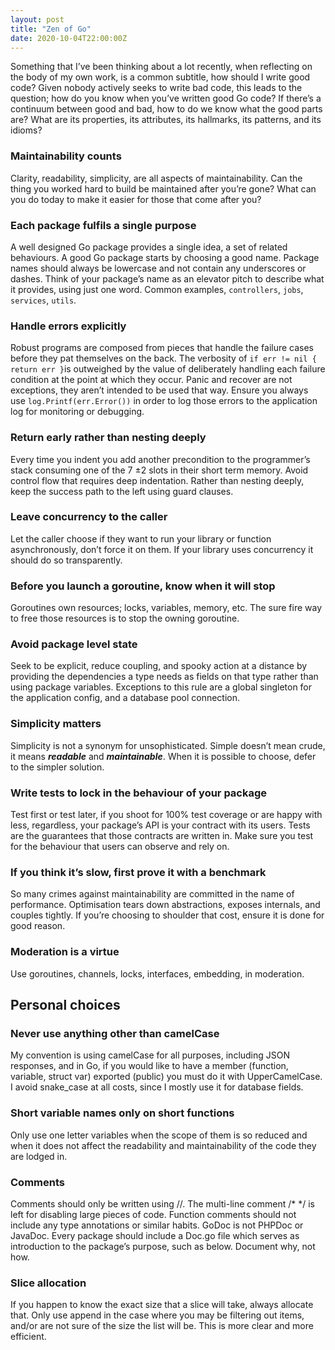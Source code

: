 ```yaml
---
layout: post
title: "Zen of Go"
date: 2020-10-04T22:00:00Z
---
```


Something that I’ve been thinking about a lot recently, when reflecting on the body of my own work, is a common subtitle, how should I write good code? Given nobody actively seeks to write bad code, this leads to the question; how do you know when you’ve written good Go code? If there’s a continuum between good and bad, how to do we know what the good parts are? What are its properties, its attributes, its hallmarks, its patterns, and its idioms?

### Maintainability counts

Clarity, readability, simplicity, are all aspects of maintainability. Can the thing you worked hard to build be maintained after you’re gone? What can you do today to make it easier for those that come after you?

### Each package fulfils a single purpose

A well designed Go package provides a single idea, a set of related behaviours. A good Go package starts by choosing a good name. Package names should always be lowercase and not contain any underscores or dashes. Think of your package’s name as an elevator pitch to describe what it provides, using just one word. Common examples, `controllers`, `jobs`, `services`, `utils`.

### Handle errors explicitly

Robust programs are composed from pieces that handle the failure cases before they pat themselves on the back. The verbosity of `if err != nil { return err }`is outweighed by the value of deliberately handling each failure condition at the point at which they occur. Panic and recover are not exceptions, they aren’t intended to be used that way. Ensure you always use `log.Printf(err.Error())` in order to log those errors to the application log for monitoring or debugging.

### Return early rather than nesting deeply

Every time you indent you add another precondition to the programmer’s stack consuming one of the 7 ±2 slots in their short term memory. Avoid control flow that requires deep indentation. Rather than nesting deeply, keep the success path to the left using guard clauses.

### Leave concurrency to the caller

Let the caller choose if they want to run your library or function asynchronously, don’t force it on them. If your library uses concurrency it should do so transparently.

### Before you launch a goroutine, know when it will stop

Goroutines own resources; locks, variables, memory, etc. The sure fire way to free those resources is to stop the owning goroutine.

### Avoid package level state

Seek to be explicit, reduce coupling, and spooky action at a distance by providing the dependencies a type needs as fields on that type rather than using package variables. Exceptions to this rule are a global singleton for the application config, and a database pool connection.

### Simplicity matters

Simplicity is not a synonym for unsophisticated. Simple doesn’t mean crude, it means **_readable_** and **_maintainable_**. When it is possible to choose, defer to the simpler solution.

### Write tests to lock in the behaviour of your package

Test first or test later, if you shoot for 100% test coverage or are happy with less, regardless, your package’s API is your contract with its users. Tests are the guarantees that those contracts are written in. Make sure you test for the behaviour that users can observe and rely on.

### If you think it’s slow, first prove it with a benchmark

So many crimes against maintainability are committed in the name of performance. Optimisation tears down abstractions, exposes internals, and couples tightly. If you’re choosing to shoulder that cost, ensure it is done for good reason.

### Moderation is a virtue

Use goroutines, channels, locks, interfaces, embedding, in moderation.

## Personal choices

### Never use anything other than camelCase

My convention is using camelCase for all purposes, including JSON responses, and in Go, if you would like to have a member (function, variable, struct var) exported (public) you must do it with UpperCamelCase. I avoid snake_case at all costs, since I mostly use it for database fields.

### Short variable names only on short functions

Only use one letter variables when the scope of them is so reduced and when it does not affect the readability and maintainability of the code they are lodged in.

### Comments

Comments should only be written using //. The multi-line comment /* */ is left for disabling large pieces of code. Function comments should not include any type annotations or similar habits. GoDoc is not PHPDoc or JavaDoc. Every package should include a Doc.go file which serves as introduction to the package’s purpose, such as below. Document why, not how.

### Slice allocation

If you happen to know the exact size that a slice will take, always allocate that. Only use append in the case where you may be filtering out items, and/or are not sure of the size the list will be. This is more clear and more efficient.